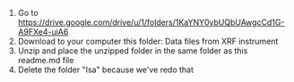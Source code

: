 1. Go to https://drive.google.com/drive/u/1/folders/1KaYNY0ybUQbUAwgcCd1G-A9FXe4-uiA6
2. Download to your computer this folder: Data files from XRF instrument
3. Unzip and place the unzipped folder in the same folder as this readme.md file
4. Delete the folder "Isa" because we've redo that